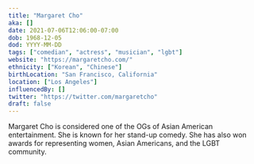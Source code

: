 ```yaml
---
title: "Margaret Cho"
aka: []
date: 2021-07-06T12:06:00-07:00
dob: 1968-12-05
dod: YYYY-MM-DD
tags: ["comedian", "actress", "musician", "lgbt"]
website: "https://margaretcho.com/"
ethnicity: ["Korean", "Chinese"]
birthLocation: "San Francisco, California"
location: ["Los Angeles"]
influencedBy: []
twitter: "https://twitter.com/margaretcho"
draft: false
---
```


Margaret Cho is considered one of the OGs of Asian American entertainment. She is known for her stand-up comedy. She has also won awards for representing women, Asian Americans, and the LGBT community.
